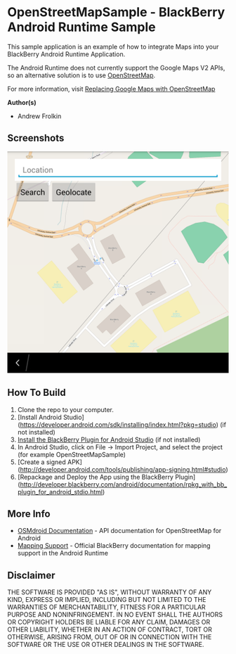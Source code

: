 # OpenStreetMapSample - BlackBerry Android Runtime Sample

This sample application is an example of how to integrate Maps into your BlackBerry Android Runtime Application.

The Android Runtime does not currently support the Google Maps V2 APIs, so an alternative solution is to use [OpenStreetMap](https://github.com/osmdroid/osmdroid).

For more information, visit [Replacing Google Maps with OpenStreetMap](https://developer.blackberry.com/android/apisupport/replc_google_maps_with_openstreet.html)

**Author(s)** 

* Andrew Frolkin

## Screenshots ##

![Screenshot](screenshots/screenshot.png)

## How To Build

1. Clone the repo to your computer.
2. [Install Android Studio] (https://developer.android.com/sdk/installing/index.html?pkg=studio) (if not installed)
3. [Install the BlackBerry Plugin for Android Studio](http://developer.blackberry.com/android/documentation/bb_android_studio_plugin_tool.html) (if not installed)
4. In Android Studio, click on File -> Import Project, and select the project (for example OpenStreetMapSample)
5. [Create a signed APK] (http://developer.android.com/tools/publishing/app-signing.html#studio)
6. [Repackage and Deploy the App using the BlackBerry Plugin] (http://developer.blackberry.com/android/documentation/rpkg_with_bb_plugin_for_android_stdio.html)

## More Info

* [OSMdroid Documentation](http://osmdroid.azurewebsites.net/) - API documentation for OpenStreetMap for Android
* [Mapping Support](https://developer.blackberry.com/android/apisupport/apisupport_mapping_support.html) - Official BlackBerry documentation for mapping support in the Android Runtime 


## Disclaimer

THE SOFTWARE IS PROVIDED "AS IS", WITHOUT WARRANTY OF ANY KIND, EXPRESS OR IMPLIED, INCLUDING BUT NOT LIMITED TO THE WARRANTIES OF MERCHANTABILITY, FITNESS FOR A PARTICULAR PURPOSE AND NONINFRINGEMENT. IN NO EVENT SHALL THE AUTHORS OR COPYRIGHT HOLDERS BE LIABLE FOR ANY CLAIM, DAMAGES OR OTHER LIABILITY, WHETHER IN AN ACTION OF CONTRACT, TORT OR OTHERWISE, ARISING FROM, OUT OF OR IN CONNECTION WITH THE SOFTWARE OR THE USE OR OTHER DEALINGS IN THE SOFTWARE.

